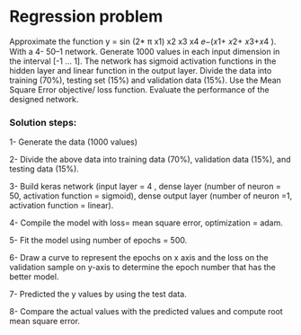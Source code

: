 #  Regression problem  
Approximate the function y = sin (2* π x1) x2 x3 x4 𝑒−(𝑥1+ 𝑥2+ 𝑥3+𝑥4 ). With a 4- 
50–1 network. Generate 1000 values in each input dimension in the interval [-1 … 1]. 
The network has sigmoid activation functions in the hidden layer and linear function 
in the output layer. Divide the data into training (70%), testing set (15%) and 
validation data (15%). Use the Mean Square Error objective/ loss function. Evaluate 
the performance of the designed network. 

### Solution steps:  
1- Generate the data (1000 values) 

2- Divide the above data into training data (70%), validation data (15%), and 
testing data (15%).  

3- Build keras network (input layer = 4 , dense layer (number of neuron = 50, 
activation function = sigmoid), dense output layer (number of neuron =1, 
activation function = linear). 

4- Compile the model with loss= mean square error, optimization = adam. 

5- Fit the model using number of epochs = 500. 

6- Draw a curve to represent the epochs on x axis and the loss on the validation 
sample on y-axis to determine the epoch number that has the better model.

7- Predicted the y values by using the test data.  

8- Compare the actual values with the predicted values and compute root mean 
square error. 
